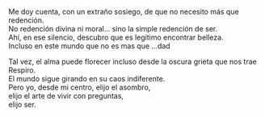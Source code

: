 
Me doy cuenta, con un extraño sosiego, de que no necesito más que redención.  
No redención divina ni moral… sino la simple redención de ser.  
Ahí, en ese silencio, descubro que es legítimo encontrar belleza.  
Incluso en este mundo que no es mas que ...dad

Tal vez, el alma puede florecer incluso desde la oscura grieta que nos trae 
Respiro.  
El mundo sigue girando en su caos indiferente.  
Pero yo, desde mi centro, elijo el asombro,  
elijo el arte de vivir con preguntas,  
elijo ser.





